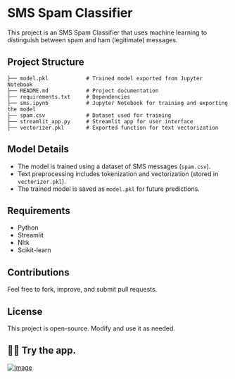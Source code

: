 # SMS Spam Classifier

This project is an SMS Spam Classifier that uses machine learning to distinguish between spam and ham (legitimate) messages.

## Project Structure

```
├── model.pkl            # Trained model exported from Jupyter Notebook
├── README.md            # Project documentation
├── requirements.txt     # Dependencies
├── sms.ipynb            # Jupyter Notebook for training and exporting the model
├── spam.csv             # Dataset used for training
├── streamlit_app.py     # Streamlit app for user interface
├── vectorizer.pkl       # Exported function for text vectorization
```

## Model Details
- The model is trained using a dataset of SMS messages (`spam.csv`).
- Text preprocessing includes tokenization and vectorization (stored in `vectorizer.pkl`).
- The trained model is saved as `model.pkl` for future predictions.

## Requirements
- Python
- Streamlit
- Nltk
- Scikit-learn

## Contributions
Feel free to fork, improve, and submit pull requests.

## License
This project is open-source. Modify and use it as needed.

## 🧑‍💻 Try the app.
[![image](https://github.com/user-attachments/assets/083fac81-15b5-46ad-a694-d94d9c23f68d)](https://sms-spam-classifier-by-mz.streamlit.app/)

